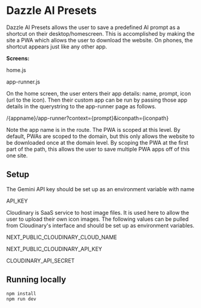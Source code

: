 # Dazzle AI Presets

Dazzle AI Presets allows the user to save a predefined AI prompt as a shortcut on their desktop/homescreen. This is accomplished by making the site a PWA which allows the user to download the website. On phones, the shortcut appears just like any other app.

**Screens:**

home.js

app-runner.js

On the home screen, the user enters their app details: name, prompt, icon (url to the icon).
Then their custom app can be run by passing those app details in the querystring to the app-runner page
as follows.

/{appname}/app-runner?context={prompt}&iconpath={iconpath}

Note the app name is in the route. The PWA is scoped at this level. By default, PWAs are scoped
to the domain, but this only allows the website to be downloaded once at the domain level. By scoping the PWA at the first part of the path, this allows the user to save multiple PWA apps off of this one site.

## Setup
The Gemini API key should be set up as an environment variable with name

API_KEY

Cloudinary is SaaS service to host image files.
It is used here to allow the user to upload their own icon images.
The following values can be pulled from Cloudinary's interface and should be set up as environment variables.

NEXT_PUBLIC_CLOUDINARY_CLOUD_NAME

NEXT_PUBLIC_CLOUDINARY_API_KEY

CLOUDINARY_API_SECRET


## Running locally

```bash
npm install
npm run dev
```
